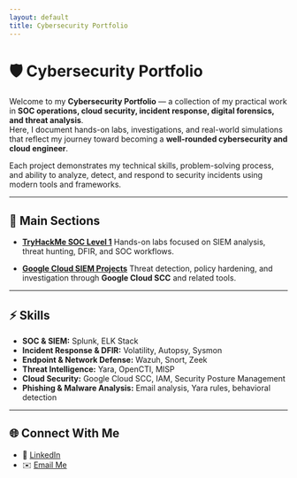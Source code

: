 ```yaml
---
layout: default
title: Cybersecurity Portfolio
---
```


# 🛡️ Cybersecurity Portfolio

Welcome to my **Cybersecurity Portfolio** — a collection of my practical work in **SOC operations, cloud security, incident response, digital forensics, and threat analysis**.  
Here, I document hands-on labs, investigations, and real-world simulations that reflect my journey toward becoming a **well-rounded cybersecurity and cloud engineer**.

Each project demonstrates my technical skills, problem-solving process, and ability to analyze, detect, and respond to security incidents using modern tools and frameworks.

---

## 📂 Main Sections

- **[TryHackMe SOC Level 1](SOC-Level-1-THM/README.md)**
  Hands-on labs focused on SIEM analysis, threat hunting, DFIR, and SOC workflows.
  
- **[Google Cloud SIEM Projects](Google/README.md)**
  Threat detection, policy hardening, and investigation through **Google Cloud SCC** and related tools.
  
---

## ⚡ Skills

- **SOC & SIEM:** Splunk, ELK Stack  
- **Incident Response & DFIR:** Volatility, Autopsy, Sysmon  
- **Endpoint & Network Defense:** Wazuh, Snort, Zeek  
- **Threat Intelligence:** Yara, OpenCTI, MISP  
- **Cloud Security:** Google Cloud SCC, IAM, Security Posture Management  
- **Phishing & Malware Analysis:** Email analysis, Yara rules, behavioral detection

---

## 🌐 Connect With Me

- 💼 [LinkedIn](https://www.linkedin.com/in/youssef-moukadem/)  
- ✉️ [Email Me](mailto:y.moukadem@outlook.com)

